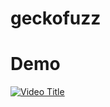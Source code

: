 # geckofuzz


# Demo
[![Video Title](https://img.youtube.com/vi/GLWtGSqN_q0/0.jpg)](https://youtu.be/GLWtGSqN_q0)
